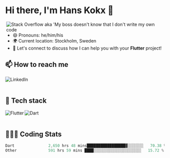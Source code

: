 # Hi there, I'm Hans Kokx 👋

[<img align="right" alt="Stack Overflow aka 'My boss doesn't know that I don't write my own code" src="https://stackoverflow.com/users/flair/16203410.png?theme=dark" />][stackoverflow]

- 😄 Pronouns: he/him/his
- 🌍 Current location: Stockholm, Sweden
- 💬 Let's connect to discuss how I can help you with your **Flutter** project!

## 📫 How to reach me

[<img align="left" alt="LinkedIn" src="https://img.shields.io/badge/linkedin-%230077B5.svg?&style=for-the-badge&logo=linkedin&logoColor=white" />][linkedin]

<br />
<br />

## 🚀 Tech stack

[<img align="left" alt="Flutter" src="https://img.shields.io/badge/Flutter%20-%2302569B.svg?&style=for-the-badge&logo=Flutter&logoColor=white" />](blank)
[<img align="left" alt="Dart" src="https://img.shields.io/badge/dart-%230175C2.svg?&style=for-the-badge&logo=dart&logoColor=white" />](blank)

<br />
<br />

## 👨🏼‍💻 Coding Stats
<!--START_SECTION:waka-->

```dart
Dart               2,650 hrs 48 mins█████████████████▓░░░░░░░   70.38 %
Other              591 hrs 59 mins ████░░░░░░░░░░░░░░░░░░░░░   15.72 %
```

<!--END_SECTION:waka-->

[blank]: https://github.com/hanskokx/hanskokx/
[linkedin]: https://www.linkedin.com/in/hanskokx
[wakatime]: https://www.wakatime.com/@hanskokx
[stackoverflow]: https://stackoverflow.com/users/16203410/hans-kokx
